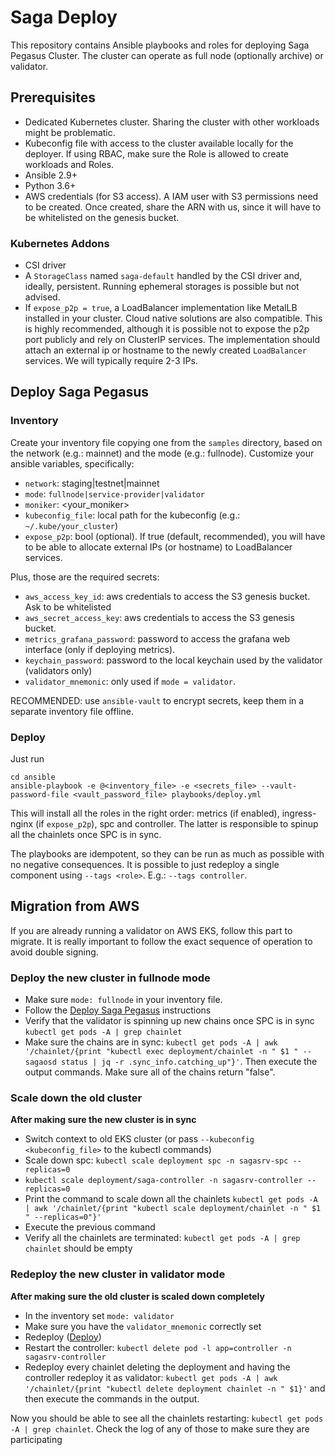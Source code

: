 # Saga Deploy

This repository contains Ansible playbooks and roles for deploying Saga Pegasus Cluster. The cluster can operate as full node (optionally archive) or validator.

## Prerequisites

- Dedicated Kubernetes cluster. Sharing the cluster with other workloads might be problematic.
- Kubeconfig file with access to the cluster available locally for the deployer. If using RBAC, make sure the Role is allowed to create workloads and Roles.
- Ansible 2.9+
- Python 3.6+
- AWS credentials (for S3 access). A IAM user with S3 permissions need to be created. Once created, share the ARN with us, since it will have to be whitelisted on the genesis bucket.

### Kubernetes Addons
- CSI driver
- A `StorageClass` named `saga-default` handled by the CSI driver and, ideally, persistent. Running ephemeral storages is possible but not advised.
- If `expose_p2p = true`, a LoadBalancer implementation like MetalLB installed in your cluster. Cloud native solutions are also compatible. This is highly recommended, although it is possible not to expose the p2p port publicly and rely on ClusterIP services. The implementation should attach an external ip or hostname to the newly created `LoadBalancer` services. We will typically require 2-3 IPs.

## Deploy Saga Pegasus

### Inventory
Create your inventory file copying one from the `samples` directory, based on the network (e.g.: mainnet) and the mode (e.g.: fullnode). Customize your ansible variables, specifically:
- `network`: staging|testnet|mainnet
- `mode`: `fullnode|service-provider|validator`
- `moniker`: <your_moniker>
- `kubeconfig_file`: local path for the kubeconfig (e.g.: `~/.kube/your_cluster`)
- `expose_p2p`: bool (optional). If true (default, recommended), you will have to be able to allocate external IPs (or hostname) to LoadBalancer services.

Plus, those are the required secrets:
- `aws_access_key_id`: aws credentials to access the S3 genesis bucket. Ask to be whitelisted
- `aws_secret_access_key`: aws credentials to access the S3 genesis bucket.
- `metrics_grafana_password`: password to access the grafana web interface (only if deploying metrics).
- `keychain_password`: password to the local keychain used by the validator (validators only)
- `validator_mnemonic`: only used if `mode = validator`.

RECOMMENDED: use `ansible-vault` to encrypt secrets, keep them in a separate inventory file offline.

### Deploy
Just run
```
cd ansible
ansible-playbook -e @<inventory_file> -e <secrets_file> --vault-password-file <vault_password_file> playbooks/deploy.yml
```

This will install all the roles in the right order: metrics (if enabled), ingress-nginx (if `expose_p2p`), spc and controller. The latter is responsible to spinup all the chainlets once SPC is in sync.

The playbooks are idempotent, so they can be run as much as possible with no negative consequences. It is possible to just redeploy a single component using `--tags <role>`. E.g.: `--tags controller`.

## Migration from AWS
If you are already running a validator on AWS EKS, follow this part to migrate. It is really important to follow the exact sequence of operation to avoid double signing.

### Deploy the new cluster in fullnode mode
- Make sure `mode: fullnode` in your inventory file.
- Follow the [Deploy Saga Pegasus](#deploy-saga-pegasus) instructions
- Verify that the validator is spinning up new chains once SPC is in sync `kubectl get pods -A | grep chainlet`
- Make sure the chains are in sync: `kubectl get pods -A | awk '/chainlet/{print "kubectl exec deployment/chainlet -n " $1 " -- sagaosd status | jq -r .sync_info.catching_up"}'`. Then execute the output commands. Make sure all of the chains return "false".

### Scale down the old cluster
**After making sure the new cluster is in sync**
- Switch context to old EKS cluster (or pass `--kubeconfig <kubeconfig_file>` to the kubectl commands)
- Scale down spc: `kubectl scale deployment spc -n sagasrv-spc --replicas=0`
- `kubectl scale deployment/saga-controller -n sagasrv-controller --replicas=0`
- Print the command to scale down all the chainlets `kubectl get pods -A | awk '/chainlet/{print "kubectl scale deployment/chainlet -n " $1 " --replicas=0"}'`
- Execute the previous command
- Verify all the chainlets are terminated: `kubectl get pods -A | grep chainlet` should be empty

### Redeploy the new cluster in validator mode
**After making sure the old cluster is scaled down completely**
- In the inventory set `mode: validator`
- Make sure you have the `validator_mnemonic` correctly set
- Redeploy ([Deploy](#deploy))
- Restart the controller: `kubectl delete pod -l app=controller -n sagasrv-controller`
- Redeploy every chainlet deleting the deployment and having the controller redeploy it as validator: `kubectl get pods -A | awk '/chainlet/{print "kubectl delete deployment chainlet -n " $1}'` and then execute the commands in the output.

Now you should be able to see all the chainlets restarting: `kubectl get pods -A | grep chainlet`. Check the log of any of those to make sure they are participating 